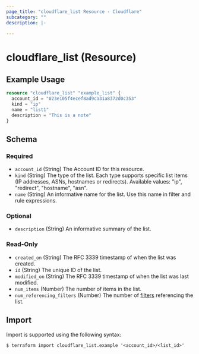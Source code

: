 ```yaml
---
page_title: "cloudflare_list Resource - Cloudflare"
subcategory: ""
description: |-
  
---
```


# cloudflare_list (Resource)



## Example Usage

```terraform
resource "cloudflare_list" "example_list" {
  account_id = "023e105f4ecef8ad9ca31a8372d0c353"
  kind = "ip"
  name = "list1"
  description = "This is a note"
}
```

<!-- schema generated by tfplugindocs -->
## Schema

### Required

- `account_id` (String) The Account ID for this resource.
- `kind` (String) The type of the list. Each type supports specific list items (IP addresses, ASNs, hostnames or redirects).
Available values: "ip", "redirect", "hostname", "asn".
- `name` (String) An informative name for the list. Use this name in filter and rule expressions.

### Optional

- `description` (String) An informative summary of the list.

### Read-Only

- `created_on` (String) The RFC 3339 timestamp of when the list was created.
- `id` (String) The unique ID of the list.
- `modified_on` (String) The RFC 3339 timestamp of when the list was last modified.
- `num_items` (Number) The number of items in the list.
- `num_referencing_filters` (Number) The number of [filters](/api/resources/filters/) referencing the list.

## Import

Import is supported using the following syntax:

```shell
$ terraform import cloudflare_list.example '<account_id>/<list_id>'
```

